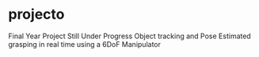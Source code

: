 # projecto
Final Year Project
Still Under Progress
Object tracking and Pose Estimated grasping in real time using a 6DoF Manipulator

